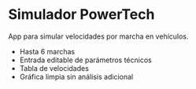 # Simulador PowerTech

App para simular velocidades por marcha en vehículos.
- Hasta 6 marchas
- Entrada editable de parámetros técnicos
- Tabla de velocidades
- Gráfica limpia sin análisis adicional